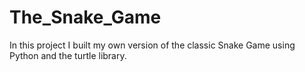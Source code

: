 # The_Snake_Game
In this project I built my own version of the classic Snake Game using Python and the turtle library.
